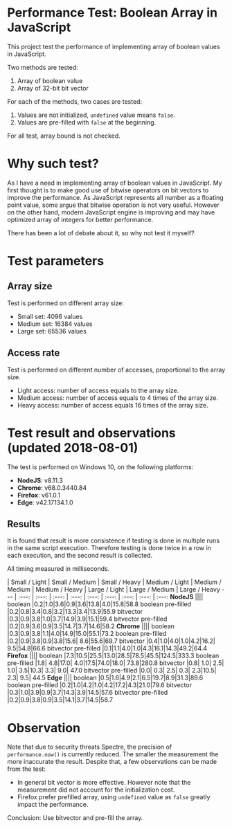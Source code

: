 # Performance Test: Boolean Array in JavaScript

This project test the performance of implementing array of boolean values in JavaScript.

Two methods are tested:
1. Array of boolean value
2. Array of 32-bit bit vector

For each of the methods, two cases are tested:
1. Values are not initialized, `undefined` value means `false`.
2. Values are pre-filled with `false` at the beginning.

For all test, array bound is not checked.

# Why such test?

As I have a need in implementing array of boolean values in JavaScript. 
My first thought is to make good use of bitwise operators on bit vectors to improve the performance.
As JavaScript represents all number as a floating point value, some argue that bitwise operation is not very useful.
However on the other hand, modern JavaScript engine is improving and may have optimized array of integers for better performance. 

There has been a lot of debate about it, so why not test it myself?

# Test parameters
## Array size
Test is performed on different array size:
- Small set: 4096 values
- Medium set: 16384 values
- Large set: 65536 values

## Access rate
Test is performed on different number of accesses, proportional to the array size.
- Light access: number of access equals to the array size.
- Medium access: number of access equals to 4 times of the array size.
- Heavy access: number of access equals 16 times of the array size.

# Test result and observations (updated 2018-08-01)
The test is performed on Windows 10, on the following platforms:
- **NodeJS**: v8.11.3
- **Chrome**: v68.0.3440.84
- **Firefox**: v61.0.1
- **Edge**: v42.17134.1.0

## Results
It is found that result is more consistence if testing is done in multiple runs in the same script execution. 
Therefore testing is done twice in a row in each execution, and the second result is collected.

All timing measured in milliseconds.

| Small / Light | Small / Medium | Small / Heavy | Medium / Light | Medium / Medium | Medium / Heavy | Large / Light | Large / Medium | Large / Heavy 
--- | :---: | :---: | :---: | :---: | :---: | :---: | :---: | :---: | :---:
**NodeJS** ||||
boolean             |0.2|1.0|3.6|0.9|3.6|13.8|4.0|15.8|58.8
boolean pre-filled   |0.2|0.8|3.4|0.8|3.2|13.3|3.4|13.9|55.9
bitvector           |0.3|0.9|3.8|1.0|3.7|14.9|3.9|15.1|59.4
bitvector pre-filled |0.2|0.9|3.6|0.9|3.5|14.7|3.7|14.6|58.2
**Chrome** ||||
boolean             |0.3|0.9|3.8|1.1|4.0|14.9|15.0|55.1|73.2
boolean pre-filled   |0.2|0.9|3.8|0.9|3.8|15.6| 8.6|55.6|69.7
bitvector           |0.4|1.0|4.0|1.0|4.2|16.2| 9.5|54.8|66.6
bitvector pre-filled |0.1|1.1|4.0|1.0|4.3|16.1|14.3|49.2|64.4
**Firefox** ||||
boolean             |7.3|10.5|25.5|13.0|28.5|78.5|45.5|124.5|333.3
boolean pre-filled   |1.8| 4.8|17.0| 4.0|17.5|74.0|18.0| 73.8|280.8
bitvector           |0.8| 1.0| 2.5| 1.0| 3.5|10.3| 3.3|  9.0| 47.0
bitvector pre-filled |0.0| 0.3| 2.5| 0.3| 2.3|10.5| 2.3|  9.5| 44.5
**Edge** ||||
boolean             |0.5|1.6|4.9|2.1|6.5|19.7|8.9|31.3|89.6
boolean pre-filled   |0.2|1.0|4.2|1.0|4.2|17.2|4.3|21.0|79.6
bitvector           |0.3|1.0|3.9|0.9|3.7|14.3|3.9|14.5|57.6
bitvector pre-filled |0.2|0.9|3.8|0.9|3.5|14.1|3.7|14.5|58.7

# Observation
Note that due to security threats Spectre, the precision of `performance.now()` is currently reduced. The smaller the measurement the more inaccurate the result. Despite that, a few observations can be made from the test:

- In general bit vector is more effective. However note that the measurement did not account for the initialization cost.
- Firefox prefer prefilled array, using `undefined` value as `false` greatly impact the performance.

Conclusion: Use bitvector and pre-fill the array.
